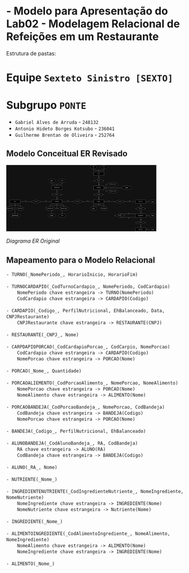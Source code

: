 # - Modelo para Apresentação do Lab02 - Modelagem Relacional de Refeições em um Restaurante

Estrutura de pastas:

# Equipe `Sexteto Sinistro [SEXTO]`

# Subgrupo `PONTE`
* `Gabriel Alves de Arruda` - `248132`
* `Antonio Hideto Borges Kotsubo` - `236041`
* `Guilherme Brentan de Oliveira` - `252764`

## Modelo Conceitual ER Revisado

<img src="images/ER_Diagram.png" width="400px" height="auto">

*Diagrama ER Original*

## Mapeamento para o Modelo Relacional

~~~
- TURNO(_NomePeriodo_, HorarioInicio, HorarioFim)

- TURNOCARDAPIO(_CodTurnoCardapio_, NomePeriodo, CodCardapio)
    NomePeriodo chave estrangeira -> TURNO(NomePeriodo)
    CodCardapio chave estrangeira -> CARDAPIO(Codigo)

- CARDAPIO(_Codigo_, PerfilNutricional, EhBalanceado, Data, CNPJRestaurante)
    CNPJRestaurante chave estrangeira -> RESTAURANTE(CNPJ)

- RESTAURANTE(_CNPJ_, Nome)

- CARPDAPIOPORCAO(_CodCardapioPorcao_, CodCarpio, NomePorcao)
    CodCardapio chave estrangeira -> CARDAPIO(Codigo)
    NomePorcao chave estrangeira -> PORCAO(Nome)

- PORCAO(_Nome_, Quantidade)

- PORCAOALIEMENTO(_CodPorcaoAlimento_, NomePorcao, NomeAlimento)
    NomePorcao chave estrangeira -> PORCAO(Nome)
    NomeAlimento chave estrangeira -> ALIMENTO(Nome)

- PORCAOBANDEJA(_CodPorcaoBandeja_, NomePorcao, CodBandeja)
    CodBandeja chave estrangeira -> BANDEJA(Codigo)
    NomePorcao chave estrangeira -> PORCAO(Nome)

- BANDEJA(_Codigo_, PerfilNutricional, EhBalanceado)

- ALUNOBANDEJA(_CodAlunoBandeja_, RA, CodBandeja)
    RA chave estrangeira -> ALUNO(RA)
    CodBandeja chave estrangeira -> BANDEJA(Codigo)

- ALUNO(_RA_, Nome)

- NUTRIENTE(_Nome_)

- INGREDIENTENUTRIENTE(_CodIngredienteNutriente_, NomeIngrediente, NomeNutriente)
    NomeIngrediente chave estrangeira -> INGREDIENTE(Nome)
    NomeNutriente chave estrangeira -> Nutriente(Nome)

- INGREDIENTE(_Nome_)

- ALIMENTOINGREDIENTE(_CodAlimentoIngrediente_, NomeAlimento, NomeIngrediente)
    NomeAlimento chave estrangeira -> ALIMENTO(Nome)
    NomeIngrediente chave estrangeira -> INGREDIENTE(Nome)

- ALIMENTO(_Nome_)
~~~

